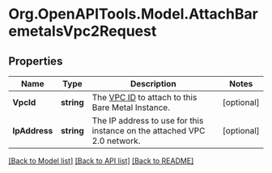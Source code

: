 # Org.OpenAPITools.Model.AttachBaremetalsVpc2Request

## Properties

Name | Type | Description | Notes
------------ | ------------- | ------------- | -------------
**VpcId** | **string** | The [VPC ID](#operation/list-vpc2) to attach to this Bare Metal Instance. | [optional] 
**IpAddress** | **string** | The IP address to use for this instance on the attached VPC 2.0 network.   | [optional] 

[[Back to Model list]](../README.md#documentation-for-models) [[Back to API list]](../README.md#documentation-for-api-endpoints) [[Back to README]](../README.md)


